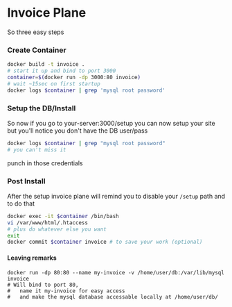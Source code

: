 # Invoice Plane

So three easy steps

### Create Container

```bash
docker build -t invoice .
# start it up and bind to port 3000
container=$(docker run -dp 3000:80 invoice)
# wait ~15sec on first startup
docker logs $container | grep 'mysql root password'
```

### Setup the DB/Install

So now if you go to your-server:3000/setup you can now setup your site
but you'll notice you don't have the DB user/pass

```bash
docker logs $container | grep "mysql root password"
# you can't miss it
```

punch in those credentials

### Post Install

After the setup invoice plane will remind you to disable your `/setup` 
path and to do that

```bash
docker exec -it $container /bin/bash
vi /var/www/html/.htaccess
# plus do whatever else you want
exit
docker commit $container invoice # to save your work (optional)
```

#### Leaving remarks

```
docker run -dp 80:80 --name my-invoice -v /home/user/db:/var/lib/mysql invoice
# Will bind to port 80, 
#   name it my-invoice for easy access 
#   and make the mysql database accessable locally at /home/user/db/
```
